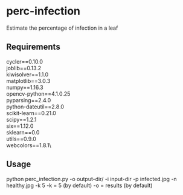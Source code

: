 # perc-infection
Estimate the percentage of infection in a leaf

## Requirements

cycler==0.10.0\
joblib==0.13.2\
kiwisolver==1.1.0\
matplotlib==3.0.3\
numpy==1.16.3\
opencv-python==4.1.0.25\
pyparsing==2.4.0\
python-dateutil==2.8.0\
scikit-learn==0.21.0\
scipy==1.2.1\
six==1.12.0\
sklearn==0.0\
utils==0.9.0\
webcolors==1.8.1\\


## Usage

python perc_infection.py -o output-dir/ -i input-dir -p infected.jpg -n healthy.jpg -k 5 
-k = 5 (by default)
-o = results (by default)
